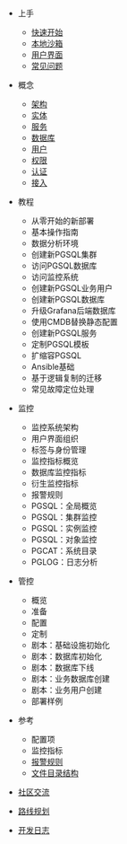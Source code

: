 - 上手
  - [快速开始](s-install.md)
  - [本地沙箱](s-sandbox.md)
  - [用户界面](s-interface.md)
  - [常见问题](s-faq.md)

- 概念
  - [架构](c-arch.md)
  - [实体](c-entity.md)
  - [服务](c-service.md)
  - [数据库](c-database.md)
  - [用户](c-user.md)
  - [权限](c-privilege.md)
  - [认证](c-auth.md)
  - [接入](c-access.md)  

- 教程
  - 从零开始的新部署
  - 基本操作指南
  - 数据分析环境  
  - 创建新PGSQL集群
  - 访问PGSQL数据库
  - 访问监控系统
  - 创建新PGSQL业务用户
  - 创建新PGSQL数据库
  - 升级Grafana后端数据库
  - 使用CMDB替换静态配置
  - 创建新PGSQL服务
  - 定制PGSQL模板
  - 扩缩容PGSQL
  - Ansible基础
  - 基于逻辑复制的迁移
  - 常见故障定位处理
  
- 监控
  - 监控系统架构
  - 用户界面组织
  - 标签与身份管理
  - 监控指标概览
  - 数据库监控指标
  - 衍生监控指标
  - 报警规则
  - PGSQL：全局概览
  - PGSQL：集群监控
  - PGSQL：实例监控
  - PGSQL：对象监控
  - PGCAT：系统目录
  - PGLOG：日志分析


- 管控
  - 概览
  - 准备
  - 配置
  - 定制
  - 剧本：基础设施初始化
  - 剧本：数据库初始化
  - 剧本：数据库下线
  - 剧本：业务数据库创建
  - 剧本：业务用户创建
  - 部署样例

- 参考
  - 配置项
  - 监控指标
  - [报警规则](r-alert.md)
  - [文件目录结构](r-fhs.md)

- [社区交流](community.md)
- [路线规划](../roadmap.md)
- [开发日志](devlog)
